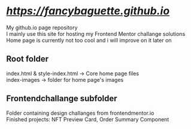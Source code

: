 # ***https://fancybaguette.github.io***
My github.io page repository<br>
I mainly use this site for hosting my Frontend Mentor challange solutions<br>
Home page is currently not too cool and i will improve on it later on

## **Root folder**
index.html & style-index.html -> Core home page files<br>
index-images -> folder for home page's images

## **Frontendchallange subfolder**
Folder containing design challanges from frontendmentor.io<br>
Finished projects: NFT Preview Card, Order Summary Component
